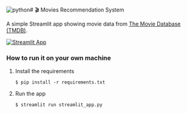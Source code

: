 ![python](https://github.com/user-attachments/assets/fddc4858-3585-4c71-aadd-c90dd53db698)# 🎬 Movies Recommendation System

A simple Streamlit app showing movie data from [The Movie Database (TMDB)](https://www.kaggle.com/datasets/tmdb/tmdb-movie-metadata). 

[![Streamlit App](https://static.streamlit.io/badges/streamlit_badge_black_white.svg)](https://movies-dataset-template.streamlit.app/)

### How to run it on your own machine

1. Install the requirements

   ```
   $ pip install -r requirements.txt
   ```

2. Run the app
   ```
   $ streamlit run streamlit_app.py
   ```

